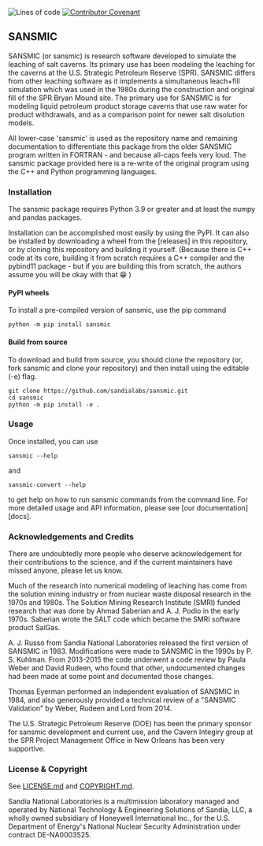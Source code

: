 ![Lines of code](https://sloc.xyz/github/sandialabs/sansmic/?category=code)
[![Contributor Covenant](https://img.shields.io/badge/Contributor%20Covenant-2.1-4baaaa.svg)](CODE_OF_CONDUCT.md)


## SANSMIC

SANSMIC (or sansmic) is research software developed to simulate the 
leaching of salt caverns.
Its primary use has been modeling the leaching for the caverns at the 
U.S. Strategic Petroleum Reserve (SPR). 
SANSMIC differs from other leaching software as it implements a 
simultaneous leach+fill simulation which was used in the 1980s during 
the construction and original fill of the SPR Bryan Mound site. The 
primary use for SANSMIC is for modeling liquid petroleum product 
storage caverns that use raw water for product withdrawals, and as 
a comparison point for newer salt disolution models.

All lower-case 'sansmic' is used as the repository name and remaining
documentation to differentiate this package from the older SANSMIC
program written in FORTRAN - and because all-caps feels very loud. 
The sansmic package provided here is a re-write of the original program 
using the C++ and Python programming languages.


### Installation
The sansmic package requires Python 3.9 or greater and at least the 
numpy and pandas packages.

Installation can be accomplished most easily by using the PyPI. 
It can also be installed by downloading a wheel from the [releases] 
in this repository, or by cloning this repository and building it
yourself. (Because there is C++ code at its core, building it from
scratch requires a C++ compiler and the pybind11 package - but 
if you are building this from scratch, the authors assume you will 
be okay with that :grin: )


#### PyPI wheels
To install a pre-compiled version of sansmic, use the pip command

    python -m pip install sansmic


#### Build from source
To download and build from source, you should clone the repository
(or, fork sansmic and clone your repository) and then install using
the editable (-e) flag.

    git clone https://github.com/sandialabs/sansmic.git
    cd sansmic
    python -m pip install -e .


### Usage
Once installed, you can use

    sansmic --help

and

    sansmic-convert --help

to get help on how to run sansmic commands from the command line.
For more detailed usage and API information, please see
[our documentation][docs].


### Acknowledgements and Credits
There are undoubtedly more people who deserve acknowledgement for
their contributions to the science, and if the current maintainers
have missed anyone, please let us know. 

Much of the research into numerical modeling of leaching has come 
from the solution mining industry or from nuclear waste disposal 
research in the 1970s and 1980s. The Solution Mining Research 
Institute (SMRI) funded research that was done by Ahmad Saberian 
and A. J. Podio in the early 1970s. Saberian wrote the SALT code 
which became the SMRI software product SalGas.

A. J. Russo from Sandia National Laboratories released the first 
version of SANSMIC in 1983. Modifications were made to SANSMIC in 
the 1990s by P. S. Kuhlman. From 2013-2015 the code underwent a 
code review by Paula Weber and David Rudeen, who found that other, 
undocumented changes had been made at some point and documented 
those changes.

Thomas Eyerman performed an independent evaluation of SANSMIC in 
1984, and also generously provided a technical review of a "SANSMIC 
Validation" by Weber, Rudeen and Lord from 2014.

The U.S. Strategic Petroleum Reserve (DOE) has been the primary 
sponsor for sansmic development and current use, and the Cavern 
Integiry group at the SPR Project Management Office in New Orleans 
has been very supportive.


### License & Copyright
See [LICENSE.md](LICENSE.md) and [COPYRIGHT.md](COPYRIGHT.md).

Sandia National Laboratories is a multimission laboratory managed 
and operated by National Technology & Engineering Solutions of Sandia, 
LLC, a wholly owned subsidiary of Honeywell International Inc., for 
the U.S. Department of Energy's National Nuclear Security 
Administration under contract DE-NA0003525.
